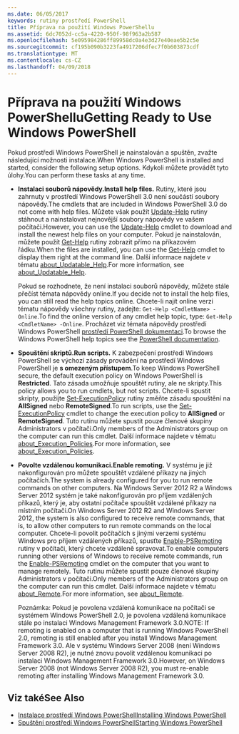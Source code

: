 ```yaml
---
ms.date: 06/05/2017
keywords: rutiny prostředí PowerShell
title: Příprava na použití Windows PowerShellu
ms.assetid: 6dc7052d-cc5a-4220-950f-98f963a2b587
ms.openlocfilehash: 5e095984286ff89958dc0a4e3d27e40eae5b2c5e
ms.sourcegitcommit: cf195b090b3223fa4917206dfec7f0b603873cdf
ms.translationtype: MT
ms.contentlocale: cs-CZ
ms.lasthandoff: 04/09/2018
---
```

# <a name="getting-ready-to-use-windows-powershell"></a><span data-ttu-id="f970e-103">Příprava na použití Windows PowerShellu</span><span class="sxs-lookup"><span data-stu-id="f970e-103">Getting Ready to Use Windows PowerShell</span></span>
<span data-ttu-id="f970e-104">Pokud prostředí Windows PowerShell je nainstalován a spuštěn, zvažte následující možnosti instalace.</span><span class="sxs-lookup"><span data-stu-id="f970e-104">When Windows PowerShell is installed and started, consider the following setup options.</span></span> <span data-ttu-id="f970e-105">Kdykoli můžete provádět tyto úlohy.</span><span class="sxs-lookup"><span data-stu-id="f970e-105">You can perform these tasks at any time.</span></span>

- <span data-ttu-id="f970e-106">**Instalaci souborů nápovědy.**</span><span class="sxs-lookup"><span data-stu-id="f970e-106">**Install help files.**</span></span> <span data-ttu-id="f970e-107">Rutiny, které jsou zahrnuty v prostředí Windows PowerShell 3.0 není součástí soubory nápovědy.</span><span class="sxs-lookup"><span data-stu-id="f970e-107">The cmdlets that are included in Windows PowerShell 3.0 do not come with help files.</span></span> <span data-ttu-id="f970e-108">Můžete však použít [Update-Help](/powershell/module/microsoft.powershell.core/update-help) rutiny stáhnout a nainstalovat nejnovější soubory nápovědy ve vašem počítači.</span><span class="sxs-lookup"><span data-stu-id="f970e-108">However, you can use the [Update-Help](/powershell/module/microsoft.powershell.core/update-help) cmdlet to download and install the newest help files on your computer.</span></span> <span data-ttu-id="f970e-109">Pokud je nainstalován, můžete použít [Get-Help](/powershell/module/microsoft.powershell.core/get-help) rutiny zobrazit přímo na příkazovém řádku.</span><span class="sxs-lookup"><span data-stu-id="f970e-109">When the files are installed, you can use the [Get-Help](/powershell/module/microsoft.powershell.core/get-help) cmdlet to display them right at the command line.</span></span> <span data-ttu-id="f970e-110">Další informace najdete v tématu [about_Updatable_Help](/powershell/module/microsoft.powershell.core/about/about_updatable_help).</span><span class="sxs-lookup"><span data-stu-id="f970e-110">For more information, see [about_Updatable_Help](/powershell/module/microsoft.powershell.core/about/about_updatable_help).</span></span>

    <span data-ttu-id="f970e-111">Pokud se rozhodnete, že není instalaci souborů nápovědy, můžete stále přečíst témata nápovědy online.</span><span class="sxs-lookup"><span data-stu-id="f970e-111">If you decide not to install the help files, you can still read the help topics online.</span></span> <span data-ttu-id="f970e-112">Chcete-li najít online verzi tématu nápovědy všechny rutiny, zadejte: `Get-Help <CmdletName> -Online`.</span><span class="sxs-lookup"><span data-stu-id="f970e-112">To find the online version of any cmdlet help topic, type: `Get-Help <CmdletName> -Online`.</span></span> <span data-ttu-id="f970e-113">Procházet viz témata nápovědy prostředí Windows PowerShell [prostředí PowerShell dokumentaci](/powershell/scripting).</span><span class="sxs-lookup"><span data-stu-id="f970e-113">To browse the Windows PowerShell help topics see the [PowerShell documentation](/powershell/scripting).</span></span>

- <span data-ttu-id="f970e-114">**Spouštění skriptů.**</span><span class="sxs-lookup"><span data-stu-id="f970e-114">**Run scripts.**</span></span> <span data-ttu-id="f970e-115">K zabezpečení prostředí Windows PowerShell se výchozí zásady provádění na prostředí Windows PowerShell je **s omezeným přístupem**.</span><span class="sxs-lookup"><span data-stu-id="f970e-115">To keep Windows PowerShell secure, the default execution policy on Windows PowerShell is **Restricted**.</span></span> <span data-ttu-id="f970e-116">Tato zásada umožňuje spouštět rutiny, ale ne skripty.</span><span class="sxs-lookup"><span data-stu-id="f970e-116">This policy allows you to run cmdlets, but not scripts.</span></span> <span data-ttu-id="f970e-117">Chcete-li spustit skripty, použijte [Set-ExecutionPolicy](/powershell/module/microsoft.powershell.security/set-executionpolicy) rutiny změňte zásadu spouštění na **AllSigned** nebo **RemoteSigned**.</span><span class="sxs-lookup"><span data-stu-id="f970e-117">To run scripts, use the [Set-ExecutionPolicy](/powershell/module/microsoft.powershell.security/set-executionpolicy) cmdlet to change the execution policy to **AllSigned** or **RemoteSigned**.</span></span> <span data-ttu-id="f970e-118">Tuto rutinu můžete spustit pouze členové skupiny Administrators v počítači.</span><span class="sxs-lookup"><span data-stu-id="f970e-118">Only members of the Administrators group on the computer can run this cmdlet.</span></span> <span data-ttu-id="f970e-119">Další informace najdete v tématu [about_Execution_Policies](/powershell/module/microsoft.powershell.core/about/about_execution_policies).</span><span class="sxs-lookup"><span data-stu-id="f970e-119">For more information, see [about_Execution_Policies](/powershell/module/microsoft.powershell.core/about/about_execution_policies).</span></span>

- <span data-ttu-id="f970e-120">**Povolte vzdálenou komunikaci.**</span><span class="sxs-lookup"><span data-stu-id="f970e-120">**Enable remoting.**</span></span> <span data-ttu-id="f970e-121">V systému je již nakonfigurován pro můžete spouštět vzdálené příkazy na jiných počítačích.</span><span class="sxs-lookup"><span data-stu-id="f970e-121">The system is already configured for you to run remote commands on other computers.</span></span> <span data-ttu-id="f970e-122">Na Windows Server 2012 R2 a Windows Server 2012 systém je také nakonfigurován pro příjem vzdálených příkazů, který je, aby ostatní počítače spouštět vzdálené příkazy na místním počítači.</span><span class="sxs-lookup"><span data-stu-id="f970e-122">On Windows Server 2012 R2 and Windows Server 2012, the system is also configured to receive remote commands, that is, to allow other computers to run remote commands on the local computer.</span></span> <span data-ttu-id="f970e-123">Chcete-li povolit počítačích s jinými verzemi systému Windows pro příjem vzdálených příkazů, spusťte [Enable-PSRemoting](/powershell/module/microsoft.powershell.core/enable-psremoting) rutiny v počítači, který chcete vzdáleně spravovat.</span><span class="sxs-lookup"><span data-stu-id="f970e-123">To enable computers running other versions of Windows to receive remote commands, run the [Enable-PSRemoting](/powershell/module/microsoft.powershell.core/enable-psremoting) cmdlet on the computer that you want to manage remotely.</span></span> <span data-ttu-id="f970e-124">Tuto rutinu můžete spustit pouze členové skupiny Administrators v počítači.</span><span class="sxs-lookup"><span data-stu-id="f970e-124">Only members of the Administrators group on the computer can run this cmdlet.</span></span> <span data-ttu-id="f970e-125">Další informace najdete v tématu [about_Remote](/powershell/module/microsoft.powershell.core/about/about_remote).</span><span class="sxs-lookup"><span data-stu-id="f970e-125">For more information, see [about_Remote](/powershell/module/microsoft.powershell.core/about/about_remote).</span></span>

    <span data-ttu-id="f970e-126">Poznámka: Pokud je povolena vzdálená komunikace na počítači se systémem Windows PowerShell 2.0, je povolena vzdálená komunikace stále po instalaci Windows Management Framework 3.0.</span><span class="sxs-lookup"><span data-stu-id="f970e-126">NOTE: If remoting is enabled on a computer that is running Windows PowerShell 2.0, remoting is still enabled after you install Windows Management Framework 3.0.</span></span> <span data-ttu-id="f970e-127">Ale v systému Windows Server 2008 (není Windows Server 2008 R2), je nutné znovu povolit vzdálenou komunikaci po instalaci Windows Management Framework 3.0.</span><span class="sxs-lookup"><span data-stu-id="f970e-127">However, on Windows Server 2008 (not Windows Server 2008 R2), you must re-enable remoting after installing Windows Management Framework 3.0.</span></span>

## <a name="see-also"></a><span data-ttu-id="f970e-128">Viz také</span><span class="sxs-lookup"><span data-stu-id="f970e-128">See Also</span></span>
- [<span data-ttu-id="f970e-129">Instalace prostředí Windows PowerShell</span><span class="sxs-lookup"><span data-stu-id="f970e-129">Installing Windows PowerShell</span></span>](../setup/Installing-Windows-PowerShell.md)
- [<span data-ttu-id="f970e-130">Spuštění prostředí Windows PowerShell</span><span class="sxs-lookup"><span data-stu-id="f970e-130">Starting Windows PowerShell</span></span>](/powershell/scripting/setup/starting-windows-powershell)